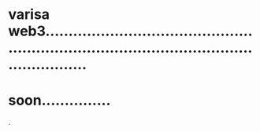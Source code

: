 # varisa web3...................................................................................................................
# soon...............
.
